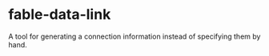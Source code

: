 # fable-data-link

A tool for generating a connection information instead of specifying them by hand.
